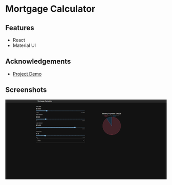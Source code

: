 # Mortgage Calculator

## Features

- React
- Material UI

## Acknowledgements

 - [Project Demo](https://mortgage-cal.netlify.app/)

## Screenshots
<img src="./src/assets/site.png" alt="Site Screenshort">